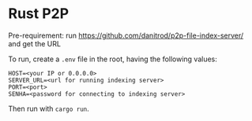 # Rust P2P

Pre-requirement: run https://github.com/danitrod/p2p-file-index-server/ and get the URL

To run, create a `.env` file in the root, having the following values:

```
HOST=<your IP or 0.0.0.0>
SERVER_URL=<url for running indexing server>
PORT=<port>
SENHA=<password for connecting to indexing server>
```

Then run with `cargo run`.
